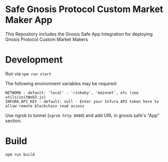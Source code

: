 # Safe Gnosis Protocol Custom Market Maker App

This Repository includes the Gnosis Safe App Integration for deploying Gnosis Protocol Custom Market Makers

# Development

Run via `npm run start`

The following environment variables may be required:
```
NETWORK - default: 'local' - 'rinkeby', 'mainnet', etc (see utils/initWeb3.js)
INFURA_API_KEY - default: null - Enter your Infura API token here to allow remote blockchain read access
```

Use ngrok to tunnel (`ngrok http 8080`) and add URL in gnosis safe's "App" section.

# Build

`npm run build`

